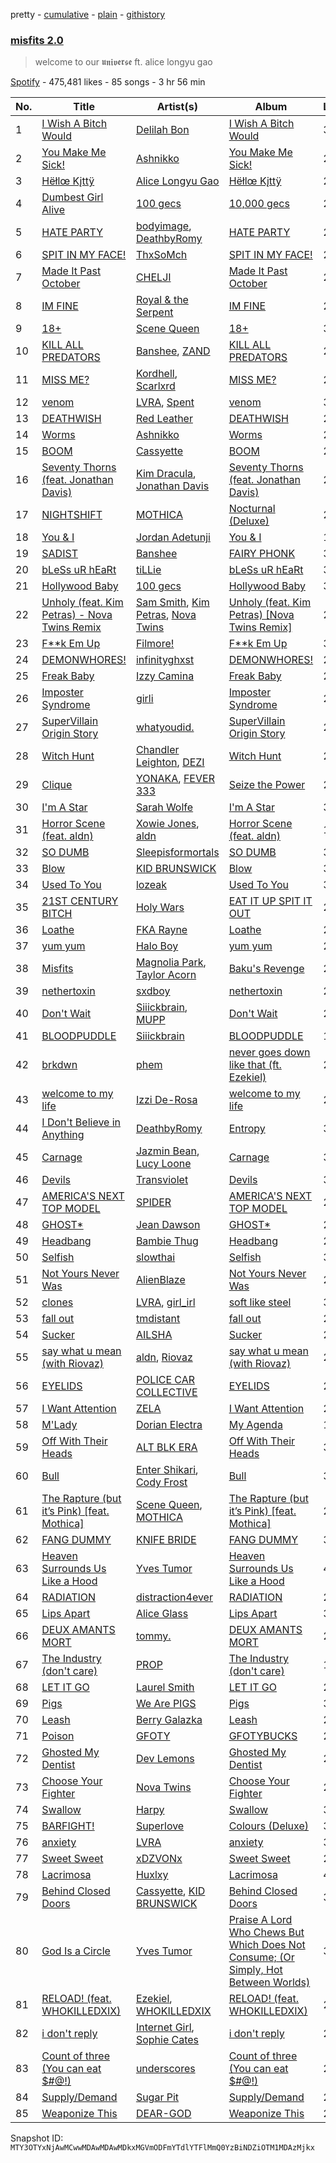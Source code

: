 pretty - [cumulative](/playlists/cumulative/37i9dQZF1DXciq74vrQmM8.md) - [plain](/playlists/plain/37i9dQZF1DXciq74vrQmM8) - [githistory](https://github.githistory.xyz/mackorone/spotify-playlist-archive/blob/main/playlists/plain/37i9dQZF1DXciq74vrQmM8)

### [misfits 2.0](https://open.spotify.com/playlist/37i9dQZF1DXciq74vrQmM8)

> welcome to our 𝖚𝖓𝖎𝖛𝖊𝖗𝖘𝖊 ft\. alice longyu gao

[Spotify](https://open.spotify.com/user/spotify) - 475,481 likes - 85 songs - 3 hr 56 min

| No. | Title | Artist(s) | Album | Length |
|---|---|---|---|---|
| 1 | [I Wish A Bitch Would](https://open.spotify.com/track/0gQYl1JVAzYrl2BDPStaIW) | [Delilah Bon](https://open.spotify.com/artist/5JUFYlgwsbqpLcU9TMlsve) | [I Wish A Bitch Would](https://open.spotify.com/album/4m3NfqJmtGrRBi2wR7o2ZR) | 3:26 |
| 2 | [You Make Me Sick!](https://open.spotify.com/track/2cK6tRFd7PRPFY1ZwJAKeq) | [Ashnikko](https://open.spotify.com/artist/3PyJHH2wyfQK3WZrk9rpmP) | [You Make Me Sick!](https://open.spotify.com/album/1hFgxn07lR5agY6sk9fHQJ) | 2:18 |
| 3 | [Hëłlœ Kįttÿ](https://open.spotify.com/track/2rgSmMnvuLApibAHhhJ8vI) | [Alice Longyu Gao](https://open.spotify.com/artist/5HvKzBgj4yphQfBJjBJrhL) | [Hëłlœ Kįttÿ](https://open.spotify.com/album/688OvyTBMdBL6ckZXeN6Kf) | 2:46 |
| 4 | [Dumbest Girl Alive](https://open.spotify.com/track/0qMZXgcLfkl5RI3q50KHMH) | [100 gecs](https://open.spotify.com/artist/6PfSUFtkMVoDkx4MQkzOi3) | [10,000 gecs](https://open.spotify.com/album/2XS5McKf3zdJWpcZ4OkZPZ) | 2:17 |
| 5 | [HATE PARTY](https://open.spotify.com/track/2NoH5sopROxmX9qVm6h09z) | [bodyimage](https://open.spotify.com/artist/7pn8MYeH0VgKGDnYAiS7Pg), [DeathbyRomy](https://open.spotify.com/artist/7aWpPjjgItUnXljFxYYKZI) | [HATE PARTY](https://open.spotify.com/album/6L4voUmXNjOw6fTimrXJnn) | 2:28 |
| 6 | [SPIT IN MY FACE!](https://open.spotify.com/track/1N8TTK1Uoy7UvQNUazfUt5) | [ThxSoMch](https://open.spotify.com/artist/4MvZhE1iuzttcoyepkpfdF) | [SPIT IN MY FACE!](https://open.spotify.com/album/2XurGuugADHAwF8gEYjtMA) | 2:27 |
| 7 | [Made It Past October](https://open.spotify.com/track/08GWRVbcOrqwJXUszRxAii) | [CHELJI](https://open.spotify.com/artist/2ESWgVDISqTfO10g1OjXRO) | [Made It Past October](https://open.spotify.com/album/3bUmoJXvZA2HUKScrTfNEP) | 2:12 |
| 8 | [IM FINE](https://open.spotify.com/track/77uPz7kZIBC8kmBDiiNMfh) | [Royal & the Serpent](https://open.spotify.com/artist/64EHXDoln95lnccszdPum0) | [IM FINE](https://open.spotify.com/album/4JlIkjXKZBS80VAhVygA4r) | 2:12 |
| 9 | [18+](https://open.spotify.com/track/3SqPQRaxS6A6G7rlE7lvhs) | [Scene Queen](https://open.spotify.com/artist/6WandyxeDxlcOTwxtnTKP4) | [18+](https://open.spotify.com/album/6oveIE1VtjcawBs2UlM3Mn) | 3:13 |
| 10 | [KILL ALL PREDATORS](https://open.spotify.com/track/116m1FqbddR1KEFTw7ZItH) | [Banshee](https://open.spotify.com/artist/0DG7J8Q9Alnt65HJv6owzf), [ZAND](https://open.spotify.com/artist/0zCrrgklotTrkkJDNUAury) | [KILL ALL PREDATORS](https://open.spotify.com/album/33OtJjrHXYS7cHY7O6NDXn) | 2:05 |
| 11 | [MISS ME?](https://open.spotify.com/track/6b2wKkUUBCzHpbxxtJcl2w) | [Kordhell](https://open.spotify.com/artist/2W6WP4pHQTFlbr2z9S4n54), [Scarlxrd](https://open.spotify.com/artist/6rYogEVj60BCIsLukpAnwr) | [MISS ME?](https://open.spotify.com/album/3XhDFR2bBq3EU9A0tGKuH3) | 2:13 |
| 12 | [venom](https://open.spotify.com/track/2sDX7racfnjrWXJLqBLpCn) | [LVRA](https://open.spotify.com/artist/0wnxBYaim46rj6QmaukOcf), [Spent](https://open.spotify.com/artist/4D5DohcRoNQVTWDKb08Iy6) | [venom](https://open.spotify.com/album/77YsFlEg2yaw0qZTSrsPoH) | 3:02 |
| 13 | [DEATHWISH](https://open.spotify.com/track/3yaX8Vf44B5Ou63LMPjTdw) | [Red Leather](https://open.spotify.com/artist/2qltFRTCjw1j67Da9FR8F1) | [DEATHWISH](https://open.spotify.com/album/3UYh3uBNQeQ5nagIafCnZy) | 2:47 |
| 14 | [Worms](https://open.spotify.com/track/5PlGxNgE62io6OBc1BsIaq) | [Ashnikko](https://open.spotify.com/artist/3PyJHH2wyfQK3WZrk9rpmP) | [Worms](https://open.spotify.com/album/1iMYhGsjfZIDKuiF73D6cI) | 2:28 |
| 15 | [BOOM](https://open.spotify.com/track/2SKZ6fQDaSKo3IDYwRJxJI) | [Cassyette](https://open.spotify.com/artist/3X8VK5wNpLQCVEo4sWBH2A) | [BOOM](https://open.spotify.com/album/7FpdNGjJrRNSUx011p4Tp7) | 2:22 |
| 16 | [Seventy Thorns \(feat\. Jonathan Davis\)](https://open.spotify.com/track/7FJYbOf9jVlYFuM26PVjM1) | [Kim Dracula](https://open.spotify.com/artist/526TMJFuJibm9j2p9td9Yp), [Jonathan Davis](https://open.spotify.com/artist/1VW5tZ9pmSb2rG0GmSELwW) | [Seventy Thorns \(feat\. Jonathan Davis\)](https://open.spotify.com/album/0HFpaKYTODr44OidzHN4pt) | 2:58 |
| 17 | [NIGHTSHIFT](https://open.spotify.com/track/6vZqkQWq28a1ccZa69KDQd) | [MOTHICA](https://open.spotify.com/artist/1JhiIIXT9DWqEU3BYFZwGA) | [Nocturnal \(Deluxe\)](https://open.spotify.com/album/3lsu0Vp20MZEsHdTDE6G8I) | 2:07 |
| 18 | [You & I](https://open.spotify.com/track/5yxXbY0npSW5ddLAtxCV83) | [Jordan Adetunji](https://open.spotify.com/artist/0jPHHnU8GUWEF7rwPE9osY) | [You & I](https://open.spotify.com/album/6IVg6Cvr9dHktpmkFjOpT6) | 1:54 |
| 19 | [SADIST](https://open.spotify.com/track/0x2BBTnwlR3StGFVM7mZmr) | [Banshee](https://open.spotify.com/artist/0DG7J8Q9Alnt65HJv6owzf) | [FAIRY PHONK](https://open.spotify.com/album/305PTplSb0MkTkVEOgV6Kj) | 3:19 |
| 20 | [bLeSs uR hEaRt](https://open.spotify.com/track/4bjn7QMGA72zxqEfrm6fpE) | [tiLLie](https://open.spotify.com/artist/6toGqzw4iivB9qwDpOAiVN) | [bLeSs uR hEaRt](https://open.spotify.com/album/16ybJSJV5vWOH4PjmnvWgO) | 3:11 |
| 21 | [Hollywood Baby](https://open.spotify.com/track/48ElaQLYuOaybqagIlPxpU) | [100 gecs](https://open.spotify.com/artist/6PfSUFtkMVoDkx4MQkzOi3) | [Hollywood Baby](https://open.spotify.com/album/1jI6gq10WSeAv4MdTaRq7N) | 3:07 |
| 22 | [Unholy \(feat\. Kim Petras\) \- Nova Twins Remix](https://open.spotify.com/track/1G2tlG3tA7uBH5izFZpaGX) | [Sam Smith](https://open.spotify.com/artist/2wY79sveU1sp5g7SokKOiI), [Kim Petras](https://open.spotify.com/artist/3Xt3RrJMFv5SZkCfUE8C1J), [Nova Twins](https://open.spotify.com/artist/7I95CM75shzCjHuTzrepjM) | [Unholy \(feat\. Kim Petras\) \[Nova Twins Remix\]](https://open.spotify.com/album/1Zq6e7bJTNwtf4IcZr4YaB) | 2:57 |
| 23 | [F\*\*k Em Up](https://open.spotify.com/track/7pY3nKPA7S5U2rNQjQwamU) | [Filmore!](https://open.spotify.com/artist/2EVDuvjKJECGVAFvRN55s3) | [F\*\*k Em Up](https://open.spotify.com/album/2NFJpaGACy3PKudA9GIrCg) | 3:29 |
| 24 | [DEMONWHORES!](https://open.spotify.com/track/6t6pWJtbDZvaHaR6upvZbV) | [infinityghxst](https://open.spotify.com/artist/4ApE9Yxa0DapeSgil3EevH) | [DEMONWHORES!](https://open.spotify.com/album/2gTJcARbWybrMvxYT0rjlz) | 2:25 |
| 25 | [Freak Baby](https://open.spotify.com/track/4Nf3j6BzVhqf0AFTQPgaTC) | [Izzy Camina](https://open.spotify.com/artist/1bEvuUxdYlGYGq5WvDAE1u) | [Freak Baby](https://open.spotify.com/album/5RgwApkmHiwOfEjwcoz3f6) | 2:12 |
| 26 | [Imposter Syndrome](https://open.spotify.com/track/7zce3JYJfyVYF8UmLYvQsq) | [girli](https://open.spotify.com/artist/4XX9YjNQrHTZfZz3DCX6DP) | [Imposter Syndrome](https://open.spotify.com/album/5rSanFwFS56tJs4AvV34t1) | 2:38 |
| 27 | [SuperVillain Origin Story](https://open.spotify.com/track/4BNU2dQZoERjlDiiMNeZhZ) | [whatyoudid.](https://open.spotify.com/artist/7ruKYQV7xvAw9vFNsSrbUr) | [SuperVillain Origin Story](https://open.spotify.com/album/0UNwMMe8WP9miakqN5LSJT) | 2:53 |
| 28 | [Witch Hunt](https://open.spotify.com/track/4TFXmB2WOm1G5CnVcejVQb) | [Chandler Leighton](https://open.spotify.com/artist/5zUeHMatct7zGjyIji9T4C), [DEZI](https://open.spotify.com/artist/3X9hlPTLBIZ9pEONCQnjTm) | [Witch Hunt](https://open.spotify.com/album/0lKuTAQI0YyQ7wUghrnX1z) | 2:39 |
| 29 | [Clique](https://open.spotify.com/track/6CVfZfkdd4Jdvg8JnBL6Oy) | [YONAKA](https://open.spotify.com/artist/3Wcyta3gkOdQ4TfY0WyZpu), [FEVER 333](https://open.spotify.com/artist/1B0155rdv175D1tQ8VH7Oy) | [Seize the Power](https://open.spotify.com/album/2QgPGKzoN51qcEzGlHYk7j) | 2:19 |
| 30 | [I'm A Star](https://open.spotify.com/track/7sioQTiTH6V7yAmLiBZcL9) | [Sarah Wolfe](https://open.spotify.com/artist/5zWdvnkClBel7vV5kA450m) | [I'm A Star](https://open.spotify.com/album/2xvaV6HqNvFvyvsAZhJZe7) | 3:19 |
| 31 | [Horror Scene \(feat\. aldn\)](https://open.spotify.com/track/4xaQIoPckzCcFQ2e4W7gqR) | [Xowie Jones](https://open.spotify.com/artist/0ZlBHRn2ZsHc1FESUa43ij), [aldn](https://open.spotify.com/artist/2GUw9Wzha61PkZoRVv1PDD) | [Horror Scene \(feat\. aldn\)](https://open.spotify.com/album/5HHUqHd5DFN8wjAdarGnvX) | 1:59 |
| 32 | [SO DUMB](https://open.spotify.com/track/6cKWhWPMqbdO2W85ErvbtG) | [Sleepisformortals](https://open.spotify.com/artist/4T73KMy57G1jagLwARAjdt) | [SO DUMB](https://open.spotify.com/album/30nPofVWEWQwFeqJNzHJvP) | 3:57 |
| 33 | [Blow](https://open.spotify.com/track/6d6WNysquy9upPZPxKRTQF) | [KID BRUNSWICK](https://open.spotify.com/artist/4QxIol1JzAa4ePmDytv0e4) | [Blow](https://open.spotify.com/album/1eUzA2dsKSplnHNOrUVg3M) | 3:03 |
| 34 | [Used To You](https://open.spotify.com/track/0ivsDrBQ9HloEcdaYxq9Un) | [lozeak](https://open.spotify.com/artist/0neQuv6AF4kuA82CZcPoAc) | [Used To You](https://open.spotify.com/album/4p6tJ0wUX7GXUvWwCFkFjs) | 3:07 |
| 35 | [21ST CENTURY BITCH](https://open.spotify.com/track/2car32KMDF9AbUTbRYq5q4) | [Holy Wars](https://open.spotify.com/artist/2dTOWcCL0cYviin0Uz1lj4) | [EAT IT UP SPIT IT OUT](https://open.spotify.com/album/0dAQn8Qq1L1olB4QqQvARM) | 2:45 |
| 36 | [Loathe](https://open.spotify.com/track/06lunGWo5mSF7wdERI8jh4) | [FKA Rayne](https://open.spotify.com/artist/39ONBEBBOmsAwyANl4tsPt) | [Loathe](https://open.spotify.com/album/0KtkJuIHKm4E6E2WdGX12E) | 2:21 |
| 37 | [yum yum](https://open.spotify.com/track/2SSg7q4KmjPAy3QV50X2Qe) | [Halo Boy](https://open.spotify.com/artist/3Bh0RCAQHnRUTJPBFVmjlj) | [yum yum](https://open.spotify.com/album/45sBDcxCcI8MFFwHmZsNVI) | 2:50 |
| 38 | [Misfits](https://open.spotify.com/track/6W9CY1yt4FoAi2vKiqQLz0) | [Magnolia Park](https://open.spotify.com/artist/7B76SsfzG0wWk1WEvGzCmY), [Taylor Acorn](https://open.spotify.com/artist/1A0WloDoRE88uUwo3wensY) | [Baku's Revenge](https://open.spotify.com/album/07wQSjTds9132XAwuYzBWF) | 2:58 |
| 39 | [nethertoxin](https://open.spotify.com/track/33Wbg8mYMOd5wzWEDwxSrD) | [sxdboy](https://open.spotify.com/artist/03ovoqlxlJGOrsP537cZpX) | [nethertoxin](https://open.spotify.com/album/1ogzj6cjWlE9nm2IO7DJ0b) | 2:48 |
| 40 | [Don't Wait](https://open.spotify.com/track/4oOCcO06KEM6a8gEEBOh8x) | [Siiickbrain](https://open.spotify.com/artist/1oPEr1Ci8sWOYj8SSh2VPE), [MUPP](https://open.spotify.com/artist/7B9Gg9epjQzfNGdxijFczG) | [Don't Wait](https://open.spotify.com/album/6kw0XsjkS9XYTmNtxrb9eO) | 2:08 |
| 41 | [BLOODPUDDLE](https://open.spotify.com/track/4cbmaakH3pHNNBn4oYhxgO) | [Siiickbrain](https://open.spotify.com/artist/1oPEr1Ci8sWOYj8SSh2VPE) | [BLOODPUDDLE](https://open.spotify.com/album/1ECcVLJb9ksKW15h4Slulo) | 1:54 |
| 42 | [brkdwn](https://open.spotify.com/track/17Ag5tNS39vOxvygMVlnJU) | [phem](https://open.spotify.com/artist/0MGJHTThvyAyqKuEAgPqDr) | [never goes down like that \(ft\. Ezekiel\)](https://open.spotify.com/album/603LFBRrrCMiwfQlBaQNwl) | 2:15 |
| 43 | [welcome to my life](https://open.spotify.com/track/19WPwFCDUPdie3IJhv615s) | [Izzi De\-Rosa](https://open.spotify.com/artist/3Z6QJOLlIS8vdKV4f3jc6g) | [welcome to my life](https://open.spotify.com/album/1KMdePaDf6qQcMiWVSQ62E) | 2:15 |
| 44 | [I Don't Believe in Anything](https://open.spotify.com/track/5AUGTQppAxp03UpaEVZaiD) | [DeathbyRomy](https://open.spotify.com/artist/7aWpPjjgItUnXljFxYYKZI) | [Entropy](https://open.spotify.com/album/02k59B671W2g0wbwqFxPL8) | 3:14 |
| 45 | [Carnage](https://open.spotify.com/track/61nAGjTRLqb8JlBVNt5Wah) | [Jazmin Bean](https://open.spotify.com/artist/6blEmsLU25ewy8hHtgZaSL), [Lucy Loone](https://open.spotify.com/artist/0seIM4z37CkUcsuu7kpzF9) | [Carnage](https://open.spotify.com/album/1V4PSOqCvobqCAZcbLsBc0) | 3:36 |
| 46 | [Devils](https://open.spotify.com/track/1gXXDq6HH6nDFyIjsZzF4a) | [Transviolet](https://open.spotify.com/artist/7ixzNQXQ64I2ayrtyhlF7i) | [Devils](https://open.spotify.com/album/3qwhc7GQ0YUwx11DZf7mEE) | 3:08 |
| 47 | [AMERICA'S NEXT TOP MODEL](https://open.spotify.com/track/2bZeCw3SEcY0uMq2bdhFGc) | [SPIDER](https://open.spotify.com/artist/4SKFiKjEPLdlpXSOQZhlsi) | [AMERICA'S NEXT TOP MODEL](https://open.spotify.com/album/5ikznb8ESMJCEskirCSFGl) | 2:55 |
| 48 | [GHOST\*](https://open.spotify.com/track/7mfGLdrBIlR7o6s6YFpjwi) | [Jean Dawson](https://open.spotify.com/artist/7vNNmjV14SKQzlQAEg0BXP) | [GHOST\*](https://open.spotify.com/album/4UmCXtYrA5Bodd4HGKCQzM) | 2:20 |
| 49 | [Headbang](https://open.spotify.com/track/4S0rDR22A6j4W5ESiVyShM) | [Bambie Thug](https://open.spotify.com/artist/6g3orasGcMPn0gwcE3JMAC) | [Headbang](https://open.spotify.com/album/5NTVbLHB3xKg13dajHUV62) | 2:42 |
| 50 | [Selfish](https://open.spotify.com/track/4FFec7v5TnYdwNzyrmBGM9) | [slowthai](https://open.spotify.com/artist/3r1XkJ7vCs8kHBSzGvPLdP) | [Selfish](https://open.spotify.com/album/6UXzkhMXm0jqZ3k3ogjp6W) | 3:12 |
| 51 | [Not Yours Never Was](https://open.spotify.com/track/4bg3Y2jE3wbjcOHLWBYogo) | [AlienBlaze](https://open.spotify.com/artist/79eu73GhyfHgYTGt6lTn34) | [Not Yours Never Was](https://open.spotify.com/album/0olqiaBJPPoECCG5CCbu7s) | 2:51 |
| 52 | [clones](https://open.spotify.com/track/4AsTCZVFI6KEYLgaAvbHpf) | [LVRA](https://open.spotify.com/artist/0wnxBYaim46rj6QmaukOcf), [girl\_irl](https://open.spotify.com/artist/0JVxdYzBWXOjkjt2e5r76D) | [soft like steel](https://open.spotify.com/album/68gXvU5xZ9X2bqzUeFQMUk) | 3:05 |
| 53 | [fall out](https://open.spotify.com/track/5tgqhVEHiEocYQy5paevD7) | [tmdistant](https://open.spotify.com/artist/6BJvojHlWWAV9cbJouYPUi) | [fall out](https://open.spotify.com/album/6TR6863vKfyOFsbiKjQtkG) | 2:46 |
| 54 | [Sucker](https://open.spotify.com/track/18CliRAehj3KGvbQnLyt4k) | [AILSHA](https://open.spotify.com/artist/3OL5LLdKpy2xb9P1lepdgH) | [Sucker](https://open.spotify.com/album/7mgBVNxlvVOsMQQMgaj98B) | 2:34 |
| 55 | [say what u mean \(with Riovaz\)](https://open.spotify.com/track/3898X5xiidWYtAm4LeDveB) | [aldn](https://open.spotify.com/artist/2GUw9Wzha61PkZoRVv1PDD), [Riovaz](https://open.spotify.com/artist/1bhZt10yZVCJfp3HaNxJv8) | [say what u mean \(with Riovaz\)](https://open.spotify.com/album/5Y314Kdl6PFqQq0e8BHJt9) | 2:31 |
| 56 | [EYELIDS](https://open.spotify.com/track/1iGKMqKV0GBLX9Q6yXTDER) | [POLICE CAR COLLECTIVE](https://open.spotify.com/artist/4FaTP0DGcGHdaTAcUIFTQ2) | [EYELIDS](https://open.spotify.com/album/0NNdMw7RTuQpUZ6fU1zZcM) | 2:06 |
| 57 | [I Want Attention](https://open.spotify.com/track/4ZVXl0izo6Gz3cGf1uXGQF) | [ZELA](https://open.spotify.com/artist/4Hq5SvV1YpZIDBVaygsGVg) | [I Want Attention](https://open.spotify.com/album/1H3SqVXlAOxhEf1RrU4gJf) | 2:45 |
| 58 | [M'Lady](https://open.spotify.com/track/2i9yWmgHVqWW1vmXtxUaN9) | [Dorian Electra](https://open.spotify.com/artist/202HZzqKvPsMHcbwnDZx7u) | [My Agenda](https://open.spotify.com/album/2QFXjy3u6Bl6ctdK9FS9eF) | 1:27 |
| 59 | [Off With Their Heads](https://open.spotify.com/track/20vvxC2w3GiRvts2slu2p0) | [ALT BLK ERA](https://open.spotify.com/artist/4FNR2qdCVKGAep4alfgt25) | [Off With Their Heads](https://open.spotify.com/album/4BIBmd8fwsIA7yuBPhz8dU) | 3:49 |
| 60 | [Bull](https://open.spotify.com/track/1HdovCicIl6icinsOlrpqz) | [Enter Shikari](https://open.spotify.com/artist/31jvzuB4ikftPQZJwrYfCF), [Cody Frost](https://open.spotify.com/artist/3FobDbMc9jNxkZ8GCc685W) | [Bull](https://open.spotify.com/album/1Zf1hkjwXERIjI2585j7jl) | 3:11 |
| 61 | [The Rapture \(but it’s Pink\) \[feat\. Mothica\]](https://open.spotify.com/track/1dxx2lYR9cBgd3ULMG3Pc9) | [Scene Queen](https://open.spotify.com/artist/6WandyxeDxlcOTwxtnTKP4), [MOTHICA](https://open.spotify.com/artist/1JhiIIXT9DWqEU3BYFZwGA) | [The Rapture \(but it’s Pink\) \[feat\. Mothica\]](https://open.spotify.com/album/6RWgLevYdI5PuF95hfykPf) | 2:28 |
| 62 | [FANG DUMMY](https://open.spotify.com/track/1l7f2QP8JcJDP0jAyxxjA7) | [KNIFE BRIDE](https://open.spotify.com/artist/34THm21WWzzr69EetTmnVG) | [FANG DUMMY](https://open.spotify.com/album/4qkuZszjUTkx0bVhtiGwMy) | 3:50 |
| 63 | [Heaven Surrounds Us Like a Hood](https://open.spotify.com/track/3nEGqUkkHyrDE9od2Uh2FM) | [Yves Tumor](https://open.spotify.com/artist/0qu422H5MOoQxGjd4IzHbS) | [Heaven Surrounds Us Like a Hood](https://open.spotify.com/album/5t7N8dFT1XvMnDekrjfHkb) | 4:06 |
| 64 | [RADIATION](https://open.spotify.com/track/7iZ7iXK4vqvfw0AB9O434p) | [distraction4ever](https://open.spotify.com/artist/7thbB90E6B9E50WqGJlcSh) | [RADIATION](https://open.spotify.com/album/4T2j5n3jrSaM8KGU4OQEF5) | 2:24 |
| 65 | [Lips Apart](https://open.spotify.com/track/4aoUEEatDORAXJfJ33ipyD) | [Alice Glass](https://open.spotify.com/artist/4ukk0IyB7vL97QirpOcNr3) | [Lips Apart](https://open.spotify.com/album/2KKDs4kcxEjwsrhqYkSNan) | 3:26 |
| 66 | [DEUX AMANTS MORT](https://open.spotify.com/track/6KoDCpiZlfb4mqCyWBPIkW) | [tommy.](https://open.spotify.com/artist/61sAraGpRoTyiM1pzlOFgp) | [DEUX AMANTS MORT](https://open.spotify.com/album/3TzDWayU6UnNxwQygzm047) | 2:53 |
| 67 | [The Industry \(don't care\)](https://open.spotify.com/track/6NAgvXj85XGeUHU1R3uwdE) | [PROP](https://open.spotify.com/artist/0i6afccJI8mJKOrX3OFZvp) | [The Industry \(don't care\)](https://open.spotify.com/album/6rUilXx3us9UOXNrl0pqoR) | 1:54 |
| 68 | [LET IT GO](https://open.spotify.com/track/3EsHPsCsmjav3XcqBibcMM) | [Laurel Smith](https://open.spotify.com/artist/39V5jPcGZJGgjB8VoBW5BT) | [LET IT GO](https://open.spotify.com/album/0pyPK2kPiSxG4KrBmWsGQt) | 2:07 |
| 69 | [Pigs](https://open.spotify.com/track/2UYVot6c9cJzSQU9iQ9xoV) | [We Are PIGS](https://open.spotify.com/artist/0QRmv4wNihLdpSIjRxFFrz) | [Pigs](https://open.spotify.com/album/2Sjr6kWxFoLV7FwjbGJ0DC) | 3:53 |
| 70 | [Leash](https://open.spotify.com/track/2Ev8YPIWMPVcBuMWXN7G75) | [Berry Galazka](https://open.spotify.com/artist/7mFqFwW9MO8lR3c28qLUFI) | [Leash](https://open.spotify.com/album/64AMVMXHrAas7rK3PDaayQ) | 2:42 |
| 71 | [Poison](https://open.spotify.com/track/3Ruv9GEcztgqxDvbOL3ccT) | [GFOTY](https://open.spotify.com/artist/3FPflECmvkrze212dLPRSC) | [GFOTYBUCKS](https://open.spotify.com/album/2k5HlmocImUDMDh80YXFXH) | 2:46 |
| 72 | [Ghosted My Dentist](https://open.spotify.com/track/1jFds6Ar4c981CQWNTMHKd) | [Dev Lemons](https://open.spotify.com/artist/5zbFRbEu3FDkqN4j1awLLO) | [Ghosted My Dentist](https://open.spotify.com/album/1JSCa8l9PLyTrDwUpBEYdU) | 2:04 |
| 73 | [Choose Your Fighter](https://open.spotify.com/track/5GJgz8jChM8AA7cSStOqjU) | [Nova Twins](https://open.spotify.com/artist/7I95CM75shzCjHuTzrepjM) | [Choose Your Fighter](https://open.spotify.com/album/3HoyLFKUF2HKmYJjjFhd5s) | 2:15 |
| 74 | [Swallow](https://open.spotify.com/track/0bDFmPqNCXQcfAc3njZszA) | [Harpy](https://open.spotify.com/artist/0fLFfyc0914STFxEyQHZhX) | [Swallow](https://open.spotify.com/album/7hXMo6KNd71w3y7Zd4r134) | 3:09 |
| 75 | [BARFIGHT!](https://open.spotify.com/track/4ph8md7OYogCINsOtY3YR6) | [Superlove](https://open.spotify.com/artist/33esp5UFKcRpxcR4Xo0Sne) | [Colours \(Deluxe\)](https://open.spotify.com/album/598Wjk55GXjRkPcGYyMDJR) | 3:06 |
| 76 | [anxiety](https://open.spotify.com/track/0uMfUX34De5IdFo8eGzXiI) | [LVRA](https://open.spotify.com/artist/0wnxBYaim46rj6QmaukOcf) | [anxiety](https://open.spotify.com/album/4hEfPE1lbqovFYK5sYTpq5) | 3:41 |
| 77 | [Sweet Sweet](https://open.spotify.com/track/6GMKSAc1546d4mMen2UHd3) | [xDZVONx](https://open.spotify.com/artist/0EVHp9A1Qu3JIkeiOaHRW0) | [Sweet Sweet](https://open.spotify.com/album/17kfWL3qV8fIZWmAQexElT) | 2:31 |
| 78 | [Lacrimosa](https://open.spotify.com/track/75GyAwEPoofJvjq6oZo22s) | [Huxlxy](https://open.spotify.com/artist/2hPnGJ5lirFEwDW38GM2eS) | [Lacrimosa](https://open.spotify.com/album/2rezRedcnS60CY419b5HAR) | 4:17 |
| 79 | [Behind Closed Doors](https://open.spotify.com/track/24A9gRCWE4Jza8DDhnur6C) | [Cassyette](https://open.spotify.com/artist/3X8VK5wNpLQCVEo4sWBH2A), [KID BRUNSWICK](https://open.spotify.com/artist/4QxIol1JzAa4ePmDytv0e4) | [Behind Closed Doors](https://open.spotify.com/album/1U8ck3ysyU4iwNaagT7MCJ) | 3:03 |
| 80 | [God Is a Circle](https://open.spotify.com/track/596pY5JqwSgSqM8cA4A0rg) | [Yves Tumor](https://open.spotify.com/artist/0qu422H5MOoQxGjd4IzHbS) | [Praise A Lord Who Chews But Which Does Not Consume; \(Or Simply, Hot Between Worlds\)](https://open.spotify.com/album/5LIlFbWpjACyQFNW0nYvUC) | 3:32 |
| 81 | [RELOAD! \(feat\. WHOKILLEDXIX\)](https://open.spotify.com/track/10uAw1klN0sgtH8WLoAjHY) | [Ezekiel](https://open.spotify.com/artist/4qUoZ6ErhTYFhAI0W1iI9q), [WHOKILLEDXIX](https://open.spotify.com/artist/0RSogp4qeGu0ZM71JRTay3) | [RELOAD! \(feat\. WHOKILLEDXIX\)](https://open.spotify.com/album/6tXDJPnuatwzybjBGIrPZ2) | 2:59 |
| 82 | [i don't reply](https://open.spotify.com/track/3CyCZZGuBCjir82ta1bkii) | [Internet Girl](https://open.spotify.com/artist/2eVTKG3Z5bbKk2OWMIe3iL), [Sophie Cates](https://open.spotify.com/artist/4xjJOu0MWVWuaDVZOy0Dx2) | [i don't reply](https://open.spotify.com/album/2j3CSAkyjU62aBogjlm277) | 2:48 |
| 83 | [Count of three \(You can eat $\#@!\)](https://open.spotify.com/track/4oTC6fJ9zHfiyVyARI8BTe) | [underscores](https://open.spotify.com/artist/7HfUJxeVTgrvhk0eWHFzV7) | [Count of three \(You can eat $\#@!\)](https://open.spotify.com/album/0lECZgEfNA8676KlvMRzp9) | 2:39 |
| 84 | [Supply/Demand](https://open.spotify.com/track/0D2VPQ57FeEUkJz2wxpKKg) | [Sugar Pit](https://open.spotify.com/artist/5xd7qZAa7qyYO8QpsEEBkv) | [Supply/Demand](https://open.spotify.com/album/71boRaJnmsU6419GQP4yBd) | 2:39 |
| 85 | [Weaponize This](https://open.spotify.com/track/5DLeSJtjxhoNQRUm2zCWyk) | [DEAR\-GOD](https://open.spotify.com/artist/6Fnr4z4XxrLyioZquy1WhO) | [Weaponize This](https://open.spotify.com/album/6Ju8h0MO81dfkW43SO76Og) | 2:40 |

Snapshot ID: `MTY3OTYxNjAwMCwwMDAwMDAwMDkxMGVmODFmYTdlYTFlMmQ0YzBiNDZiOTM1MDAzMjkx`
